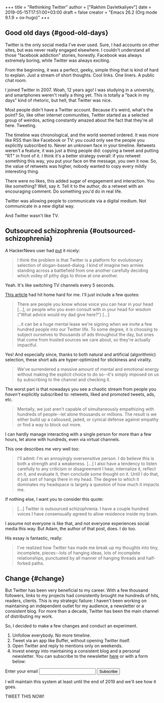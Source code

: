 +++
title = "Rethinking Twitter"
author = ["Rakhim Davletkaliyev"]
date = 2019-05-15T17:51:00+03:00
draft = false
creator = "Emacs 26.2 (Org mode 9.1.9 + ox-hugo)"
+++

## Good old days {#good-old-days}

Twitter is the only social media I've ever used. Sure, I had accounts on other sites, but was never really engaged elsewhere. I couldn't understand all those "facebook addiction" stories, honestly. Facebook was always extremely boring, while Twitter was always exciting.

From the beginning, it was a perfect, geeky, simple thing that is kind of hard to explain. Just a stream of short thoughts. Cool links. One liners. A public chat room.

I joined Twitter in 2007. Woah, 12 years ago! I was studying in a university, and smartphones weren't really a thing yet. This is totally a "back in my days" kind of rhetoric, but hell, that Twitter was nice.

Most people didn't have a Twitter account. Because it's weird, what's the point? So, like other internet communities, Twitter started as a selected group of weirdos, acting constantly amazed about the fact that they're all here. Tweeting.

The timeline was chronological, and the world seemed ordered. It was more like RSS than like Facebook or TV: you could only see the people you explicitly subscribed to. Never an unknown face in your timeline. Retweets weren't a feature, it was just a thing people did: copying a tweet and putting "RT" in front of it. I think it's a better strategy overall: if you retweet something this way, you put your face on the message, you own it now. So, the value of retweets was higher, nobody wanted to copy every mildly interesting thing.

There were no likes, this added sugar of engagement and interaction. You like something? Well, say it. Tell it to the author, do a retweet with an encouraging comment. Do something you'd do in real life.

Twitter was allowing people to communicate via a digital medium. Not communicate in a new digital way.

And Twitter wasn't like TV.


## Outsourced schizophrenia {#outsourced-schizophrenia}

A HackerNews user had [put](https://news.ycombinator.com/item?id=16292024) it nicely:

> I think the problem is that Twitter is a platform for evolutionary selection of slogan-based-dialog. I kind of imagine two armies standing across a battlefield from one another carefully deciding which volley of pithy digs to throw at one another.

Yeah. It's like switching TV channels every 5 seconds.

[This article](https://adambrault.com/blog/i-quit-twitter-for-a-month) had hit home hard for me. I'll just include a few quotes:

> There are people you know whose voice you can hear in your head [...], or people who you even consult with in your head for wisdom ("What advice would my dad give here?") [...]
>
> ...it can be a huge mental lease we're signing when we invite a few hundred people into our Twitter life. To some degree, it is choosing to subject ourselves to thousands of ads throughout the day, but ones that come from trusted sources we care about, so they're actually impactful.

Yes! And especially since, thanks to both natural and artificial (algorithmic) selection, these short ads are hyper-optimized for stickiness and virality.

> We've surrendered a massive amount of mental and emotional energy without making the explicit choice to do so--it's simply imposed on us by subscribing to the channel and checking it.

The worst part is that nowadays you see a chaotic stream from people you _haven't_ explicitly subscribed to: retweets, liked and promoted tweets, ads, etc.

> Mentally, we just aren't capable of simultaneously empathizing with hundreds of people--let alone thousands or millions. The result is we either build up a calloused, jaded, or cynical defense against empathy or find a way to block out more.

I can hardly manage interacting with a single person for more than a few hours, let alone with hundreds, even via virtual channels.

This one describes me very well too:

> I'll admit: I'm an annoyingly oversensitive person. I do believe this is both a strength and a weakeness. [...] I also have a tendency to listen carefully to any criticism or disagreement I hear, internalize it, reflect on it, and evaluate it, then conclude some thought on it. Until I do that, it just sort of hangs there in my head. The degree to which it dominates my headspace is largely a question of how much it impacts me.

If nothing else, I want you to consider this quote:

> [...] Twitter is outsourced schizophrenia. I have a couple hundred voices I have consensually agreed to allow residence inside my brain.

I assume not everyone is like that, and not everyone experiences social media this way. But Adam, the author of that post, does. I do too.

His essay is fantastic, really:

> I've realized how Twitter has made me break up my thoughts into tiny, incomplete, pieces--lots of hanging ideas, lots of incomplete relationships, punctuated by all manner of hanging threads and half-forked paths.


## Change {#change}

But Twitter has been very beneficial to my career. With a few thousand followers, links to my projects had consistently brought me hundreds of hits, readers, clients. This is my strategic failure: I haven't been working on maintaining an independent outlet for my audience, a newsletter or a consistent blog. For more than a decade, Twitter has been the main channel of distributing my work.

So, I decided to make a few changes and conduct an experiment.

1.  Unfollow everybody. No more timeline.
2.  Tweet via an app like Buffer, without opening Twitter itself.
3.  Open Twitter and reply to mentions only on weekends.
4.  Invest energy into maintaining a consistent blog and a personal newsletter. You can subscribe to the newsletter [here](https://buttondown.email/rakhim) or with a form below:

<form
  action="https://buttondown.email/api/emails/embed-subscribe/rakhim"
  method="post"
  target="popupwindow"
  onsubmit="window.open('https://buttondown.email/rakhim', 'popupwindow')"
  class="embeddable-buttondown-form"
>
  <label for="bd-email">Enter your email</label>
  <input type="email" name="email" id="bd-email">
  <input type="hidden" value="1" name="embed"/>
  <input type="submit" value="Subscribe" />
</form>

I will maintain this system at least until the end of 2019 and we'll see how it goes.

TWEET THIS NOW!
